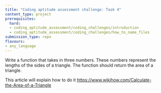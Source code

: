 ```yaml
---
title: "Coding aptitude assessment challenge: Task 4"
content_type: project
prerequisites:
  hard:
  - coding_aptitude_assessment/coding_challenges/introduction
  - coding_aptitude_assessment/coding_challenges/how_to_name_files
submission_type: repo
flavours:
- any_language
---
```


Write a function that takes in three numbers. These numbers represent the lengths of the sides of a triangle. The function should return the area of a triangle.

This article will explain how to do it https://www.wikihow.com/Calculate-the-Area-of-a-Triangle
